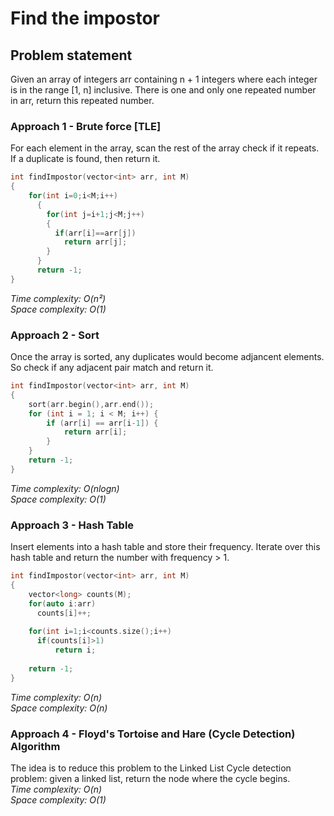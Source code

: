 # Find the impostor

## Problem statement
Given an array of integers arr containing n + 1 integers where each integer is in the range [1, n] inclusive.
There is one and only one repeated number in arr, return this repeated number.

### Approach 1 - Brute force [TLE]
For each element in the array, scan the rest of the array check if it repeats. If a duplicate is found, then return it.   
```cpp
int findImpostor(vector<int> arr, int M)
{
    for(int i=0;i<M;i++)
      {
        for(int j=i+1;j<M;j++)
        {
          if(arr[i]==arr[j])
            return arr[j];
        }
      }
      return -1;
}
```
*Time complexity: O(n²)*   
*Space complexity: O(1)*


### Approach 2 - Sort
Once the array is sorted, any duplicates would become adjancent elements. So check if any adjacent pair match and return it.  
```cpp
int findImpostor(vector<int> arr, int M)
{
    sort(arr.begin(),arr.end());
    for (int i = 1; i < M; i++) {
        if (arr[i] == arr[i-1]) {
            return arr[i];
        }
    }
    return -1;
}
```
*Time complexity: O(nlogn)*   
*Space complexity: O(1)*

### Approach 3 - Hash Table
Insert elements into a hash table and store their frequency. Iterate over this hash table and return the number with frequency > 1.
```cpp
int findImpostor(vector<int> arr, int M)
{
    vector<long> counts(M);
    for(auto i:arr)
      counts[i]++;
  
    for(int i=1;i<counts.size();i++)
      if(counts[i]>1)
          return i;
  
    return -1;
}
```
*Time complexity: O(n)*   
*Space complexity: O(n)*

### Approach 4 - Floyd's Tortoise and Hare (Cycle Detection) Algorithm
The idea is to reduce this problem to the Linked List Cycle detection problem: given a linked list, return the node where the cycle begins.      
*Time complexity: O(n)*   
*Space complexity: O(1)*
